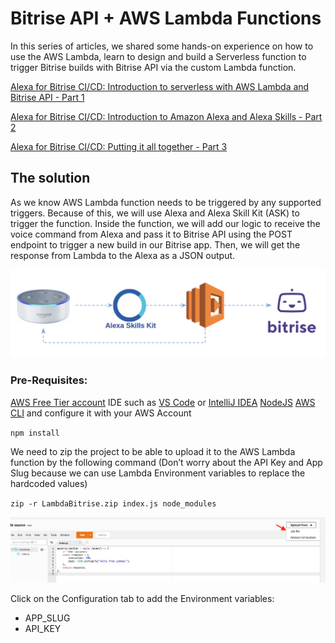 # Bitrise API + AWS Lambda Functions

In this series of articles, we shared some hands-on experience on how to use the AWS Lambda, learn to design and build a Serverless function to trigger Bitrise builds with Bitrise API via the custom Lambda function.

[Alexa for Bitrise CI/CD: Introduction to serverless with AWS Lambda and Bitrise API - Part 1](https://blog.bitrise.io/post/alexa-for-bitrise-ci-cd-introduction-to-serverless-with-aws-lambda-and-bitrise-api-part-1)


[Alexa for Bitrise CI/CD: Introduction to Amazon Alexa and Alexa Skills - Part 2](https://blog.bitrise.io/post/alexa-for-bitrise-ci-cd-introduction-to-amazon-alexa-and-alexa-skills-part-2)


[Alexa for Bitrise CI/CD: Putting it all together - Part 3](https://blog.bitrise.io/post/alexa-for-bitrise-ci-cd-part-3)

## The solution
As we know AWS Lambda function needs to be triggered by any supported triggers. Because of this, we will use Alexa and Alexa Skill Kit (ASK) to trigger the function. Inside the function, we will add our logic to receive the voice command from Alexa and pass it to Bitrise API using the POST endpoint to trigger a new build in our Bitrise app. Then, we will get the response from Lambda to the Alexa as a JSON output. 

![design](/images/design.png)

### Pre-Requisites: 

[AWS Free Tier account](https://portal.aws.amazon.com/billing/signup)
IDE such as [VS Code](https://code.visualstudio.com/download) or [IntelliJ IDEA](https://www.jetbrains.com/idea/)
[NodeJS](https://nodejs.org/en/)
[AWS CLI](https://docs.aws.amazon.com/cli/latest/userguide/getting-started-install.html) and configure it with your AWS Account



`npm install`

We need to zip the project to be able to upload it to the AWS Lambda function by the following command (Don’t worry about the API Key and App Slug because we can use Lambda Environment variables to replace the hardcoded values) 

`zip -r LambdaBitrise.zip index.js node_modules` 

![upload](/images/upload.png)


Click on the Configuration tab to add the Environment variables: 
- APP_SLUG
- API_KEY
